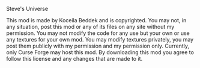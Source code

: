Steve's Universe

This mod is made by Koceila Beddek and is copyrighted. You may not, in any situation, post this mod or any of its files on any site without my permission. You may not modify the code for any use but your own or use any textures for your own mod. You may modify textures privately, you may post them publicly with my permission and my permission only. Currently, only Curse Forge may host this mod.  By downloading this mod you agree to follow this license and any changes that are made to it.
